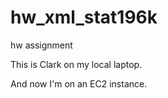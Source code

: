 # hw_xml_stat196k
hw assignment

This is Clark on my local laptop.

And now I'm on an EC2 instance.
